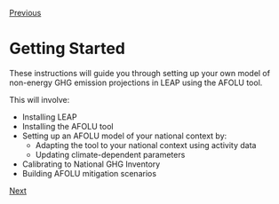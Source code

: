 [Previous](../Index.md)
# Getting Started

These instructions will guide you through setting up your own model of non-energy GHG emission projections in LEAP using the AFOLU tool. 

This will involve:
- Installing LEAP
- Installing the AFOLU tool
- Setting up an AFOLU model of your national context by:
  - Adapting the tool to your national context using activity data 
  - Updating climate-dependent parameters
- Calibrating to National GHG Inventory
- Building AFOLU mitigation scenarios

[Next](Installation.md)
